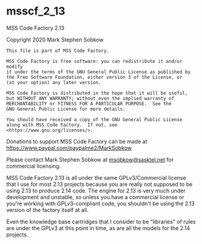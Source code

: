 # msscf_2_13
MSS Code Factory 2.13

Copyright 2020 Mark Stephen Sobkow

	This file is part of MSS Code Factory.

    MSS Code Factory is free software: you can redistribute it and/or modify
    it under the terms of the GNU General Public License as published by
    the Free Software Foundation, either version 3 of the License, or
    (at your option) any later version.

    MSS Code Factory is distributed in the hope that it will be useful,
    but WITHOUT ANY WARRANTY; without even the implied warranty of
    MERCHANTABILITY or FITNESS FOR A PARTICULAR PURPOSE.  See the
    GNU General Public License for more details.

    You should have received a copy of the GNU General Public License
    along with MSS Code Factory.  If not, see <https://www.gnu.org/licenses/>.

Donations to support MSS Code Factory can be made at
https://www.paypal.com/paypalme2/MarkSobkow

Please contact Mark Stephen Sobkow at msobkow@sasktel.net for commercial licensing.

MSS Code Factory 2.13 is all under the same GPLv3/Commercial
license that I use for most 2.13 projects because you are
really not supposed to be using 2.13 to produce 2.14 code.
The engine for 2.13 is very much under development and unstable,
so unless you have a commercial license or you're working
with GPLv3-compliant code, you shouldn't be using the 2.13
version of the factory itself at all.

Even the knowledge base cartridges that I consider to be
"libraries" of rules are under the GPLv3 at this point in
time, as are all the models for the 2.14 projects.
